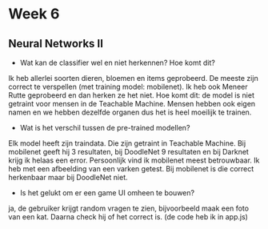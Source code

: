 # Week 6

## Neural Networks II

- Wat kan de classifier wel en niet herkennen? Hoe komt dit?

Ik heb allerlei soorten dieren, bloemen en items geprobeerd. De meeste zijn correct te verspellen (met training model: mobilenet). 
Ik heb ook Meneer Rutte geprobeerd en dan herken ze het niet. Hoe komt dit: de model is niet getraint voor mensen in de Teachable Machine. Mensen hebben ook eigen namen en we hebben dezelfde organen dus het is heel moeilijk te trainen. 

- Wat is het verschil tussen de pre-trained modellen?

Elk model heeft zijn traindata. Die zijn getraint in Teachable Machine. 
Bij mobilenet geeft hij 3 resultaten, bij DoodleNet 9 resultaten en bij Darknet krijg ik helaas een error. 
Persoonlijk vind ik mobilenet meest betrouwbaar. Ik heb met een afbeelding van een varken getest. 
Bij mobilenet is die correct herkenbaar maar bij DoodleNet niet. 

- Is het gelukt om er een game UI omheen te bouwen?

ja, de gebruiker krijgt random vragen te zien, bijvoorbeeld maak een foto van een kat. Daarna check hij of het correct is. 
(de code heb ik in app.js)